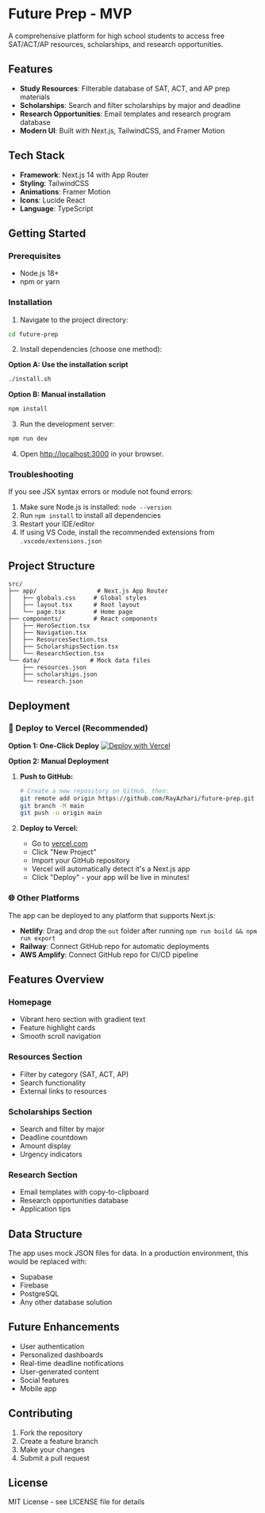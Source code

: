 # Future Prep - MVP

A comprehensive platform for high school students to access free SAT/ACT/AP resources, scholarships, and research opportunities.

## Features

- **Study Resources**: Filterable database of SAT, ACT, and AP prep materials
- **Scholarships**: Search and filter scholarships by major and deadline
- **Research Opportunities**: Email templates and research program database
- **Modern UI**: Built with Next.js, TailwindCSS, and Framer Motion

## Tech Stack

- **Framework**: Next.js 14 with App Router
- **Styling**: TailwindCSS
- **Animations**: Framer Motion
- **Icons**: Lucide React
- **Language**: TypeScript

## Getting Started

### Prerequisites

- Node.js 18+ 
- npm or yarn

### Installation

1. Navigate to the project directory:
```bash
cd future-prep
```

2. Install dependencies (choose one method):

**Option A: Use the installation script**
```bash
./install.sh
```

**Option B: Manual installation**
```bash
npm install
```

3. Run the development server:
```bash
npm run dev
```

4. Open [http://localhost:3000](http://localhost:3000) in your browser.

### Troubleshooting

If you see JSX syntax errors or module not found errors:

1. Make sure Node.js is installed: `node --version`
2. Run `npm install` to install all dependencies
3. Restart your IDE/editor
4. If using VS Code, install the recommended extensions from `.vscode/extensions.json`

## Project Structure

```
src/
├── app/                 # Next.js App Router
│   ├── globals.css     # Global styles
│   ├── layout.tsx      # Root layout
│   └── page.tsx        # Home page
├── components/         # React components
│   ├── HeroSection.tsx
│   ├── Navigation.tsx
│   ├── ResourcesSection.tsx
│   ├── ScholarshipsSection.tsx
│   └── ResearchSection.tsx
└── data/              # Mock data files
    ├── resources.json
    ├── scholarships.json
    └── research.json
```

## Deployment

### 🚀 Deploy to Vercel (Recommended)

**Option 1: One-Click Deploy**
[![Deploy with Vercel](https://vercel.com/button)](https://vercel.com/new/clone?repository-url=https://github.com/RayAzhari/future-prep)

**Option 2: Manual Deployment**

1. **Push to GitHub:**
   ```bash
   # Create a new repository on GitHub, then:
   git remote add origin https://github.com/RayAzhari/future-prep.git
   git branch -M main
   git push -u origin main
   ```

2. **Deploy to Vercel:**
   - Go to [vercel.com](https://vercel.com)
   - Click "New Project"
   - Import your GitHub repository
   - Vercel will automatically detect it's a Next.js app
   - Click "Deploy" - your app will be live in minutes!

### 🌐 Other Platforms

The app can be deployed to any platform that supports Next.js:
- **Netlify**: Drag and drop the `out` folder after running `npm run build && npm run export`
- **Railway**: Connect GitHub repo for automatic deployments
- **AWS Amplify**: Connect GitHub repo for CI/CD pipeline

## Features Overview

### Homepage
- Vibrant hero section with gradient text
- Feature highlight cards
- Smooth scroll navigation

### Resources Section
- Filter by category (SAT, ACT, AP)
- Search functionality
- External links to resources

### Scholarships Section
- Search and filter by major
- Deadline countdown
- Amount display
- Urgency indicators

### Research Section
- Email templates with copy-to-clipboard
- Research opportunities database
- Application tips

## Data Structure

The app uses mock JSON files for data. In a production environment, this would be replaced with:
- Supabase
- Firebase
- PostgreSQL
- Any other database solution

## Future Enhancements

- User authentication
- Personalized dashboards
- Real-time deadline notifications
- User-generated content
- Social features
- Mobile app

## Contributing

1. Fork the repository
2. Create a feature branch
3. Make your changes
4. Submit a pull request

## License

MIT License - see LICENSE file for details
